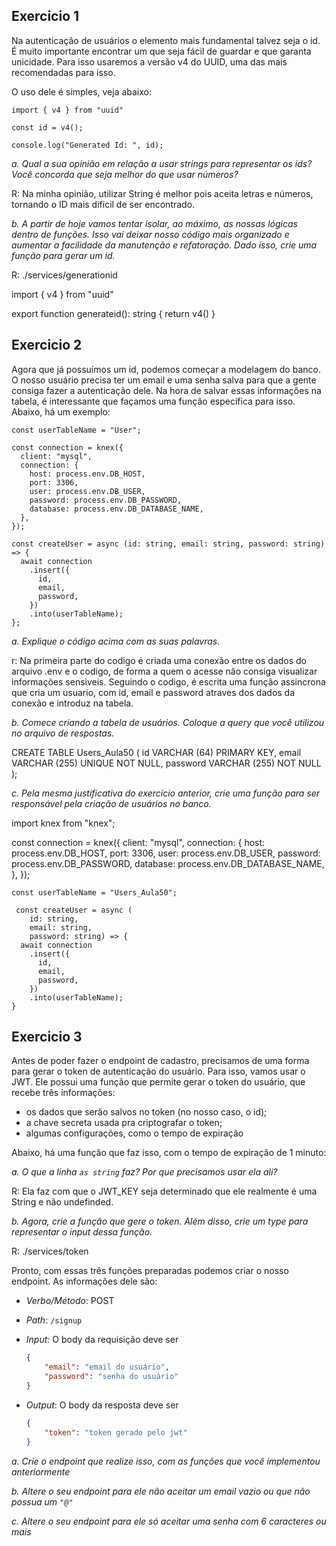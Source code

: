 ## Exercicio 1

Na autenticação de usuários o elemento mais fundamental talvez seja o id. É muito importante encontrar um que seja fácil de guardar e que garanta unicidade. Para isso usaremos a versão v4 do UUID, uma das mais recomendadas para isso. 

O uso dele é simples, veja abaixo:

```tsx
import { v4 } from "uuid"

const id = v4();

console.log("Generated Id: ", id);
```

*a. Qual a sua opinião em relação a usar strings para representar os ids? Você concorda que seja melhor do que usar números?*

R: Na minha opinião, utilizar String é melhor pois aceita letras e números, tornando o ID mais dificil de ser encontrado.

*b. A partir de hoje vamos tentar isolar, ao máximo, as nossas lógicas dentro de funções. Isso vai deixar nosso código mais organizado e aumentar a facilidade da manutenção e refatoração. Dado isso, crie uma função para gerar um id.*

R: ./services/generationid

 import { v4 } from "uuid"

export function generateid(): string {
    return v4()
}

## Exercicio 2

Agora que já possuímos um id, podemos começar a modelagem do banco. O nosso usuário precisa ter um email e uma senha salva para que a gente consiga fazer a autenticação dele. 
Na hora de salvar essas informações na tabela, é interessante que façamos uma função específica para isso. Abaixo, há um exemplo:

```tsx
const userTableName = "User";

const connection = knex({
  client: "mysql",
  connection: {
    host: process.env.DB_HOST,
    port: 3306,
    user: process.env.DB_USER,
    password: process.env.DB_PASSWORD,
    database: process.env.DB_DATABASE_NAME,
  },
});

const createUser = async (id: string, email: string, password: string) => {
  await connection
    .insert({
      id,
      email,
      password,
    })
    .into(userTableName);
};
```

*a. Explique o código acima com as suas palavras.*

r: Na primeira parte do codigo é criada uma conexão entre os dados do arquivo .env e o codigo, de forma a quem o acesse não consiga visualizar informações sensiveis. Seguindo o codigo, é escrita uma função assincrona que cria um usuario, com id, email e password atraves dos dados da conexão e introduz na tabela. 

*b. Comece criando a tabela de usuários. Coloque a query que você utilizou no arquivo de respostas.*

CREATE TABLE Users_Aula50 (
id VARCHAR (64) PRIMARY KEY,
email VARCHAR (255) UNIQUE NOT NULL,
password VARCHAR (255) NOT NULL
);


*c. Pela mesma justificativa do exercício anterior, crie uma função para ser responsável pela criação de usuários no banco.*

import knex from "knex";

  const connection = knex({
    client: "mysql",
    connection: {
      host: process.env.DB_HOST,
      port: 3306,
      user: process.env.DB_USER,
      password: process.env.DB_PASSWORD,
      database: process.env.DB_DATABASE_NAME,
    },
  });

	const userTableName = "Users_Aula50";

	 const createUser = async (
		id: string, 
		email: string, 
		password: string) => {
	  await connection
	    .insert({
	      id,
	      email,
	      password,
	    })
	    .into(userTableName);
	}


## Exercicio 3

Antes de poder fazer o endpoint de cadastro, precisamos de uma forma para gerar o token de autenticação do usuário. Para isso, vamos usar o JWT. Ele possui uma função que permite gerar o token do usuário, que recebe três informações:

- os dados que serão salvos no token (no nosso caso, o id);
- a chave secreta usada pra criptografar o token;
- algumas configurações, como o tempo de expiração

Abaixo, há uma função que faz isso, com o tempo de expiração de 1 minuto:


*a. O que a linha `as string` faz? Por que precisamos usar ela ali?*

R: Ela faz com que o JWT_KEY seja determinado que ele realmente é uma String e não undefinded.


*b.* *Agora, crie a função que gere o token. Além disso, crie um type  para representar o input dessa função.*

R: ./services/token

Pronto, com essas três funções preparadas podemos criar o nosso endpoint. As informações dele são:

- *Verbo/Método*: POST
- *Path*: `/signup`
- *Input:* O body da requisição deve ser

    ```json
    {
    	"email": "email do usuário",
    	"password": "senha do usuário"
    }
    ```

- *Output*: O body da resposta deve ser

    ```json
    {
    	"token": "token gerado pelo jwt"
    }
    ```

*a. Crie o endpoint que realize isso, com as funções que você implementou anteriormente*

*b. Altere o seu endpoint para ele não aceitar um email vazio ou que não possua um `"@"`*

*c. Altere o seu endpoint para ele só aceitar uma senha com 6 caracteres ou mais*